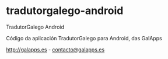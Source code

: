 tradutorgalego-android
======================

TradutorGalego Android

Código da aplicación TradutorGalego para Android, das GalApps

http://galapps.es - contacto@galapps.es
